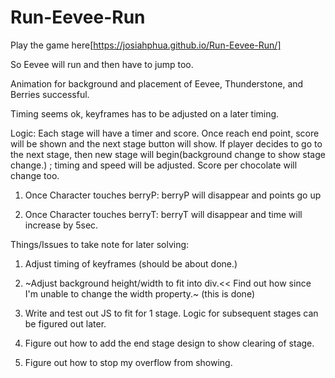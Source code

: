 # Run-Eevee-Run

Play the game here[https://josiahphua.github.io/Run-Eevee-Run/]

So Eevee will run and then have to jump too. 

Animation for background and placement of Eevee, Thunderstone, and Berries successful.

Timing seems ok, keyframes has to be adjusted on a later timing.

Logic: Each stage will have a timer and score. Once reach end point, score will be shown and the next stage button will show. If player decides to go to the next stage, then new stage will begin(background change to show stage change.) ; timing and speed will be adjusted. Score per chocolate will change too.

1. Once Character touches berryP: berryP will disappear and points go up

2. Once Character touches berryT: berryT will disappear and time will increase by 5sec.



 Things/Issues to take note for later solving:

1. Adjust timing of keyframes (should be about done.)

2. ~Adjust background height/width to fit into div.<< Find out how since I'm unable to change the width property.~ (this is done)

3. Write and test out JS to fit for 1 stage. Logic for subsequent stages can be figured out later.

4. Figure out how to add the end stage design to show clearing of stage.

5. Figure out how to stop my overflow from showing.

